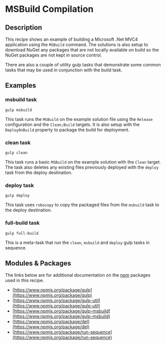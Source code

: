 # MSBuild Compilation

## Description

This recipe shows an example of building a Microsoft .Net MVC4 application using the `MSBuild` command. The solutions is also setup to download NuGet any packages that are not locally available on build so the NuGet packages are not kept in source control.

There are also a couple of utility gulp tasks that demonstrate some common tasks that may be used in conjunction with the build task.

## Examples

### msbuild task

`gulp msbuild`

This task runs the `MSBuild` on the example solution file using the `Release` configuration and the `Clean;Build` targets. It is also setup with the `DeployOnBuild` property to package the build for deployment.

### clean task

`gulp clean`

This task runs a basic `MSBuild` on the example solution with the `Clean` target. The task also deletes any existing files previously deployed with the `deploy` task from the deploy destination.

### deploy task

`gulp deploy`

This task uses `robocopy` to copy the packaged files from the `msbuild` task to the deploy destination.

### full-build task

`gulp full-build`

This is a meta-task that run the `clean`, `msbuild` and `deploy` gulp tasks in sequence.


## Modules & Packages

The links below are for additional documentation on the [npm](https://www.npmjs.org/) packages used in this recipe.

* [https://www.npmjs.org/package/gulp](https://www.npmjs.org/package/gulp)
* [https://www.npmjs.org/package/gulp-util](https://www.npmjs.org/package/gulp-util)
* [https://www.npmjs.org/package/gulp-msbuild](https://www.npmjs.org/package/gulp-msbuild)
* [https://www.npmjs.org/package/del](https://www.npmjs.org/package/del)
* [https://www.npmjs.org/package/run-sequence](https://www.npmjs.org/package/run-sequence)
